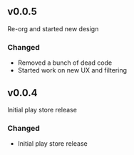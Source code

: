 ## v0.0.5
Re-org and started new design

### Changed
- Removed a bunch of dead code
- Started work on new UX and filtering

## v0.0.4
Initial play store release

### Changed
- Initial play store release